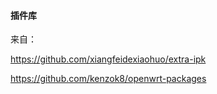 #### 插件库

来自：

https://github.com/xiangfeidexiaohuo/extra-ipk

https://github.com/kenzok8/openwrt-packages
